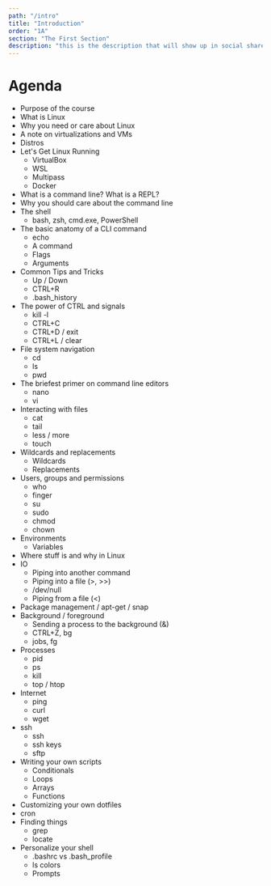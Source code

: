 ```yaml
---
path: "/intro"
title: "Introduction"
order: "1A"
section: "The First Section"
description: "this is the description that will show up in social shares"
---
```


# Agenda

- Purpose of the course
- What is Linux
- Why you need or care about Linux
- A note on virtualizations and VMs
- Distros
- Let's Get Linux Running
  - VirtualBox
  - WSL
  - Multipass
  - Docker
- What is a command line? What is a REPL?
- Why you should care about the command line
- The shell
  - bash, zsh, cmd.exe, PowerShell
- The basic anatomy of a CLI command
  - echo
  - A command
  - Flags
  - Arguments
- Common Tips and Tricks
  - Up / Down
  - CTRL+R
  - .bash_history
- The power of CTRL and signals
  - kill -l
  - CTRL+C
  - CTRL+D / exit
  - CTRL+L / clear
- File system navigation
  - cd
  - ls
  - pwd
- The briefest primer on command line editors
  - nano
  - vi
- Interacting with files
  - cat
  - tail
  - less / more
  - touch
- Wildcards and replacements
  - Wildcards
  - Replacements
- Users, groups and permissions
  - who
  - finger
  - su
  - sudo
  - chmod
  - chown
- Environments
  - Variables
- Where stuff is and why in Linux
- IO
  - Piping into another command
  - Piping into a file (>, >>)
  - /dev/null
  - Piping from a file (<)
- Package management / apt-get / snap
- Background / foreground
  - Sending a process to the background (&)
  - CTRL+Z, bg
  - jobs, fg
- Processes
  - pid
  - ps
  - kill
  - top / htop
- Internet
  - ping
  - curl
  - wget
- ssh
  - ssh
  - ssh keys
  - sftp
- Writing your own scripts
  - Conditionals
  - Loops
  - Arrays
  - Functions
- Customizing your own dotfiles
- cron
- Finding things
  - grep
  - locate
- Personalize your shell
  - .bashrc vs .bash_profile
  - ls colors
  - Prompts
